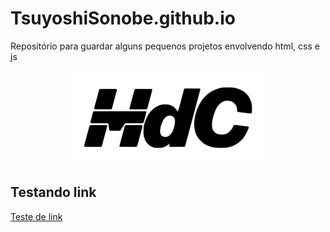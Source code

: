# TsuyoshiSonobe.github.io
Repositório para guardar alguns pequenos projetos envolvendo html, css e js

<p align="center">
	<img src="HDCsite/images/HdC.png">
</p>

## Testando link
[Teste de link](https://www.youtube.com/watch?v=bWYiAW6Jook)

